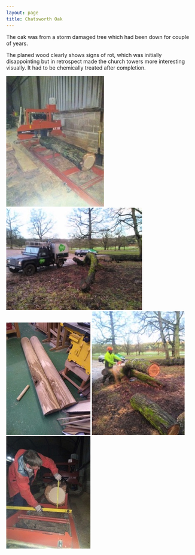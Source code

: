 ```yaml
---
layout: page
title: Chatsworth Oak
---
```


The oak was from a storm damaged tree which had been down for couple of years.

The planed wood clearly shows signs of rot, which was initially disappointing but in retrospect made the church towers more interesting visually. It had to be chemically treated after completion.

![](/assets/images/chatsworth-oak/IMG_20180122_183039525-filtered.jpg)
![](/assets/images/chatsworth-oak/IMG_20180119_083037103-filtered.jpg)
![](/assets/images/chatsworth-oak/IMG_20180124_160743438.jpg)
![](/assets/images/chatsworth-oak/IMG_20180119_084157738-filtered.jpg)
![](/assets/images/chatsworth-oak/IMG_20180122_183418360-filtered.jpg)
